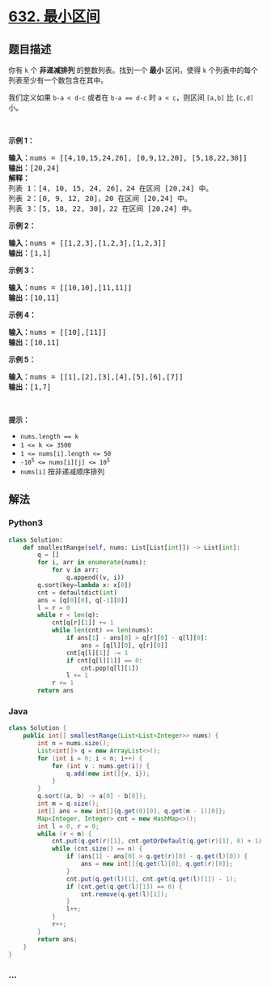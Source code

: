 # [632. 最小区间](https://leetcode-cn.com/problems/smallest-range-covering-elements-from-k-lists)



## 题目描述

<!-- 这里写题目描述 -->

<p>你有 <code>k</code> 个 <strong>非递减排列</strong> 的整数列表。找到一个 <strong>最小 </strong>区间，使得 <code>k</code> 个列表中的每个列表至少有一个数包含在其中。</p>

<p>我们定义如果 <code>b-a < d-c</code> 或者在 <code>b-a == d-c</code> 时 <code>a < c</code>，则区间 <code>[a,b]</code> 比 <code>[c,d]</code> 小。</p>

<p> </p>

<p><strong>示例 1：</strong></p>

<pre>
<strong>输入：</strong>nums = [[4,10,15,24,26], [0,9,12,20], [5,18,22,30]]
<strong>输出：</strong>[20,24]
<strong>解释：</strong> 
列表 1：[4, 10, 15, 24, 26]，24 在区间 [20,24] 中。
列表 2：[0, 9, 12, 20]，20 在区间 [20,24] 中。
列表 3：[5, 18, 22, 30]，22 在区间 [20,24] 中。
</pre>

<p><strong>示例 2：</strong></p>

<pre>
<strong>输入：</strong>nums = [[1,2,3],[1,2,3],[1,2,3]]
<strong>输出：</strong>[1,1]
</pre>

<p><strong>示例 3：</strong></p>

<pre>
<strong>输入：</strong>nums = [[10,10],[11,11]]
<strong>输出：</strong>[10,11]
</pre>

<p><strong>示例 4：</strong></p>

<pre>
<strong>输入：</strong>nums = [[10],[11]]
<strong>输出：</strong>[10,11]
</pre>

<p><strong>示例 5：</strong></p>

<pre>
<strong>输入：</strong>nums = [[1],[2],[3],[4],[5],[6],[7]]
<strong>输出：</strong>[1,7]
</pre>

<p> </p>

<p><strong>提示：</strong></p>

<ul>
	<li><code>nums.length == k</code></li>
	<li><code>1 <= k <= 3500</code></li>
	<li><code>1 <= nums[i].length <= 50</code></li>
	<li><code>-10<sup>5</sup> <= nums[i][j] <= 10<sup>5</sup></code></li>
	<li><code>nums[i]</code> 按非递减顺序排列</li>
</ul>


## 解法

<!-- 这里可写通用的实现逻辑 -->

<!-- tabs:start -->

### **Python3**

<!-- 这里可写当前语言的特殊实现逻辑 -->

```python
class Solution:
    def smallestRange(self, nums: List[List[int]]) -> List[int]:
        q = []
        for i, arr in enumerate(nums):
            for v in arr:
                q.append((v, i))
        q.sort(key=lambda x: x[0])
        cnt = defaultdict(int)
        ans = [q[0][0], q[-1][0]]
        l = r = 0
        while r < len(q):
            cnt[q[r][1]] += 1
            while len(cnt) == len(nums):
                if ans[1] - ans[0] > q[r][0] - q[l][0]:
                    ans = [q[l][0], q[r][0]]
                cnt[q[l][1]] -= 1
                if cnt[q[l][1]] == 0:
                    cnt.pop(q[l][1])
                l += 1
            r += 1
        return ans
```

### **Java**

<!-- 这里可写当前语言的特殊实现逻辑 -->

```java
class Solution {
    public int[] smallestRange(List<List<Integer>> nums) {
        int n = nums.size();
        List<int[]> q = new ArrayList<>();
        for (int i = 0; i < n; i++) {
            for (int v : nums.get(i)) {
                q.add(new int[]{v, i});
            }
        }
        q.sort((a, b) -> a[0] - b[0]);
        int m = q.size();
        int[] ans = new int[]{q.get(0)[0], q.get(m - 1)[0]};
        Map<Integer, Integer> cnt = new HashMap<>();
        int l = 0, r = 0;
        while (r < m) {
            cnt.put(q.get(r)[1], cnt.getOrDefault(q.get(r)[1], 0) + 1);
            while (cnt.size() == n) {
                if (ans[1] - ans[0] > q.get(r)[0] - q.get(l)[0]) {
                    ans = new int[]{q.get(l)[0], q.get(r)[0]};
                }
                cnt.put(q.get(l)[1], cnt.get(q.get(l)[1]) - 1);
                if (cnt.get(q.get(l)[1]) == 0) {
                    cnt.remove(q.get(l)[1]);
                }
                l++;
            }
            r++;
        }
        return ans;
    }
}
```

### **...**

```

```

<!-- tabs:end -->
